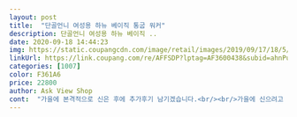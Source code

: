 ```yaml
---
layout: post 
title:  "단골언니 여성용 하뉴 베이직 통굽 워커" 
description: 단골언니 여성용 하뉴 베이직 ..
date: 2020-09-18 14:44:23 
img: https://static.coupangcdn.com/image/retail/images/2019/09/17/18/5/42242c81-c91e-481d-a1a4-7ef781a93a75.jpg 
linkUrl: https://link.coupang.com/re/AFFSDP?lptag=AF3600438&subid=ahnPublicAsk&pageKey=303570034&itemId=954913504&vendorItemId=5351762785&traceid=V0-113-1502fbc3bfb8b1d5 
categories: [1007] 
color: F361A6 
price: 22800 
author: Ask View Shop 
cont:  "가을에 본격적으로 신은 후에 추가후기 남기겠습니다.<br/><br/>가을에 신으려고 미리 구매했어요.<br/><br/>굽이 있어 키도 좀 커지고 신발 디자인도 과하거나 모자라지 않게 딱 좋아요.<br/><br/>그래서 한동안은 운동화를 신었더랬습니다.<br/><br/>너무 예쁘고 사진과 똑같고 바닥이 푹신 푹신 편하고 굽이 있어도 부담없고 불편하지 않아요 ㅎ 정말 발이 작아보여서 좋아요 ㅎ<br/>발이 작아보이는 디자인이기도 하네요.<br/><br/>배송도 최고네요 ㅎㅎ<br/>살짠 큰지 새끼 발가락이 쓸리긴 해요.<br/><br/>아직 밖에서 신을 계절이 아니라서 신발끈 묶고 방에서 몇 발짝 걸은게 다이긴 하지만 첫느낌은 아주 좋습니다.<br/><br/>아직 살 생각은 없고 찜만 해두려고 했었는데 몇 개 안남았더라구요.<br/><br/>예전에 통굽 엄청 높은 워커가 워낙 편해서 잘 신었었는데 그 신발 이후로 산 워커들은 죄다 불편하고 발이 아프더라구요.<br/><br/>운동화 230이라 230주문했는데 양말신고도 넉넉하게 맞아요.<br/><br/>정사이즈에요 ㅎ어제 오후에 주문했는데 점심때 도착!!<br/>쿠팡을 보다가 워커가 눈에 띄어 다시 신고싶어서 어러가지 후기를 살핀  후에 선택하게 되었습니다.<br/><br/>폭신하고 가격 대비 좋아요.<br/><br/>품절될까봐 미리 사버렸습니다.<br/><br/>" 
---
```

